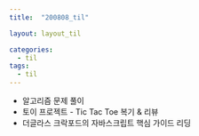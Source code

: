 ```yaml
---
title:  "200808_til"

layout: layout_til

categories:
  - til
tags:
  - til
---
```

- 알고리즘 문제 풀이
- 토이 프로젝트 - Tic Tac Toe 복기 & 리뷰
- 더글라스 크락포드의 자바스크립트 핵심 가이드 리딩